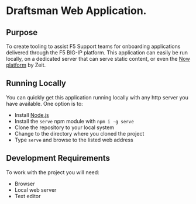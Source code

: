 # Draftsman Web Application.

## Purpose
To create tooling to assist F5 Support teams for onboarding applications delivered through the F5 BIG-IP platform. This application can easily be run locally, on a dedicated server that can serve static content, or even the [Now platform](https://zeit.co/now) by Zeit.

## Running Locally

You can quickly get this application running locally with any http server you have available. One option is to:
* Install [Node.js](https://nodejs.org/en/download/)
* Install the `serve` npm module with `npm i -g serve`
* Clone the repository to your local system
* Change to the directory where you cloned the project
* Type `serve` and browse to the listed web address

## Development Requirements
To work with the project you will need:

* Browser
* Local web server
* Text editor

